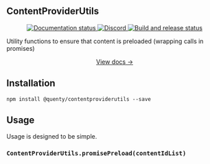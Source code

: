 ## ContentProviderUtils
<div align="center">
  <a href="http://quenty.github.io/NevermoreEngine/">
    <img src="https://github.com/Quenty/NevermoreEngine/actions/workflows/docs.yml/badge.svg" alt="Documentation status" />
  </a>
  <a href="https://discord.gg/mhtGUS8">
    <img src="https://img.shields.io/discord/385151591524597761?color=5865F2&label=discord&logo=discord&logoColor=white" alt="Discord" />
  </a>
  <a href="https://github.com/Quenty/NevermoreEngine/actions">
    <img src="https://github.com/Quenty/NevermoreEngine/actions/workflows/build.yml/badge.svg" alt="Build and release status" />
  </a>
</div>

Utility functions to ensure that content is preloaded (wrapping calls in promises)

<div align="center"><a href="https://quenty.github.io/NevermoreEngine/api/ContentProviderUtils">View docs →</a></div>

## Installation
```
npm install @quenty/contentproviderutils --save
```

## Usage
Usage is designed to be simple.

### `ContentProviderUtils.promisePreload(contentIdList)`

